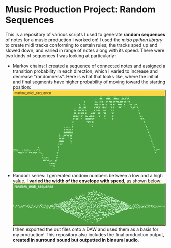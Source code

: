 # Music Production Project: Random Sequences

This is a repository of various scripts I used to generate **random sequences** of notes for a music production I worked on! I used the _mido python library_ to create midi tracks conforming to certain rules; the tracks sped up and slowed down, and varied in range of notes along with its speed. There were two kinds of sequences I was looking at particularly:
* Markov chains: I created a sequence of connected notes and assigned a transition probability in each direction, which I varied to increase and decrease "randomness". Here is what that looks like, where the initial and final segments have higher probability of moving toward the starting position:
![Markov midi sequence](screen_captures/markov_midi_seq.png "Markov midi sequence")
* Random series: I generated random numbers between a low and a high value. I **varied the width of the envelope with speed**, as shown below:
![Markov midi sequence](screen_captures/random_midi_seq.png "Markov midi sequence")
I then exported the out files onto a DAW and used them as a basis for my production! This repository also includes the final production output, **created in surround sound but outputted in binaural audio**.